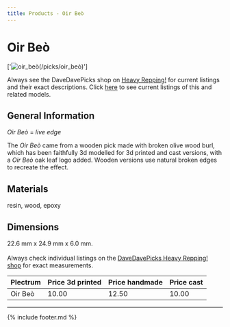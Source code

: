```yaml
---
title: Products - Oir Beò
---
```

# Oir Beò

['![oir_beò](../../assets/images/oir_beò_01.jpg "Oir_beò")(/picks/oir_beò)']

Always see the DaveDavePicks shop on [Heavy Repping!](https://www.heavyrepping.com/shop/store/davedavepicks/) for current listings and their exact descriptions. Click [here](https://heavyrepping.com/davedavepicks/?s=Oir&post_type=product) to see current listings of this and related models.

## General Information
*Oir Beò* = *live edge*

The *Oir Beò* came from a wooden pick made with broken olive wood burl, which has been faithfully 3d modelled for 3d printed and cast versions, with a *Oir Beò* oak leaf logo added. Wooden versions use natural broken edges to recreate the effect.

## Materials
resin, wood, epoxy

## Dimensions
22.6 mm x 24.9 mm x 6.0 mm.<br/><br/>Always check individual listings on the [DaveDavePicks Heavy Repping! shop](https://heavyrepping.com/davedavepicks/shop/) for exact measurements.

| **Plectrum**                                        | **Price 3d printed**   | **Price handmade**   | **Price cast**   |
|:----------------------------------------------------|:-----------------------|:---------------------|:-----------------|
| Oir Beò                                          | 10.00               | 12.50             | 10.00         |

---

{% include footer.md %}